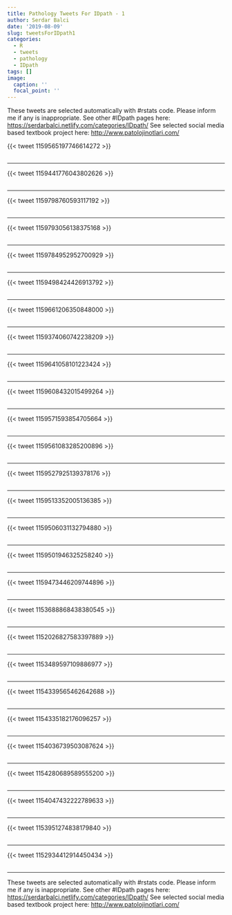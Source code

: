 ```yaml
---
title: Pathology Tweets For IDpath - 1
author: Serdar Balci
date: '2019-08-09'
slug: tweetsForIDpath1
categories:
  - R
  - tweets
  - pathology
  - IDpath
tags: []
image:
  caption: ''
  focal_point: ''
---
```



These tweets are selected automatically with #rstats code. Please inform me if any is inappropriate.
See other #IDpath pages here: https://serdarbalci.netlify.com/categories/IDpath/ 
See selected social media based textbook project here: http://www.patolojinotlari.com/

{{< tweet 1159565197746614272 >}}
<br>
<br>
<hr>
{{< tweet 1159441776043802626 >}}
<br>
<br>
<hr>
{{< tweet 1159798760593117192 >}}
<br>
<br>
<hr>
{{< tweet 1159793056138375168 >}}
<br>
<br>
<hr>
{{< tweet 1159784952952700929 >}}
<br>
<br>
<hr>
{{< tweet 1159498424426913792 >}}
<br>
<br>
<hr>
{{< tweet 1159661206350848000 >}}
<br>
<br>
<hr>
{{< tweet 1159374060742238209 >}}
<br>
<br>
<hr>
{{< tweet 1159641058101223424 >}}
<br>
<br>
<hr>
{{< tweet 1159608432015499264 >}}
<br>
<br>
<hr>
{{< tweet 1159571593854705664 >}}
<br>
<br>
<hr>
{{< tweet 1159561083285200896 >}}
<br>
<br>
<hr>
{{< tweet 1159527925139378176 >}}
<br>
<br>
<hr>
{{< tweet 1159513352005136385 >}}
<br>
<br>
<hr>
{{< tweet 1159506031132794880 >}}
<br>
<br>
<hr>
{{< tweet 1159501946325258240 >}}
<br>
<br>
<hr>
{{< tweet 1159473446209744896 >}}
<br>
<br>
<hr>
{{< tweet 1153688868438380545 >}}
<br>
<br>
<hr>
{{< tweet 1152026827583397889 >}}
<br>
<br>
<hr>
{{< tweet 1153489597109886977 >}}
<br>
<br>
<hr>
{{< tweet 1154339565462642688 >}}
<br>
<br>
<hr>
{{< tweet 1154335182176096257 >}}
<br>
<br>
<hr>
{{< tweet 1154036739503087624 >}}
<br>
<br>
<hr>
{{< tweet 1154280689589555200 >}}
<br>
<br>
<hr>
{{< tweet 1154047432222789633 >}}
<br>
<br>
<hr>
{{< tweet 1153951274838179840 >}}
<br>
<br>
<hr>
{{< tweet 1152934412914450434 >}}
<br>
<br>
<hr>


These tweets are selected automatically with #rstats code. Please inform me if any is inappropriate.
See other #IDpath pages here: https://serdarbalci.netlify.com/categories/IDpath/ 
See selected social media based textbook project here: http://www.patolojinotlari.com/
